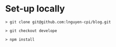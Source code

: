 # Set-up locally
```> git clone git@github.com:lnguyen-cpi/blog.git```

```> git checkout develope```

```> npm install```
